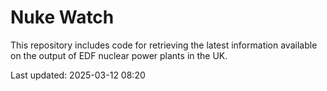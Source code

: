 # Nuke Watch

This repository includes code for retrieving the latest information available on the output of EDF nuclear power plants in the UK.

Last updated: 2025-03-12 08:20